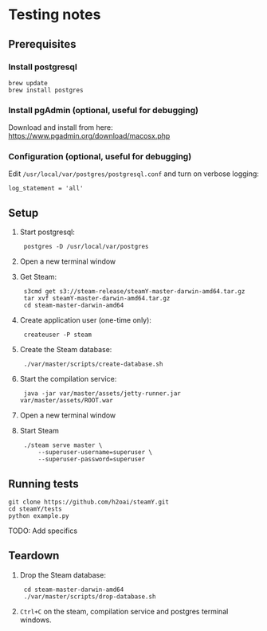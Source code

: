 # Testing notes

## Prerequisites

### Install postgresql

    brew update
    brew install postgres

### Install pgAdmin (optional, useful for debugging)

Download and install from here: https://www.pgadmin.org/download/macosx.php

### Configuration (optional, useful for debugging)

Edit `/usr/local/var/postgres/postgresql.conf` and turn on verbose logging:

    log_statement = 'all'

## Setup

1. Start postgresql:

        postgres -D /usr/local/var/postgres

1. Open a new terminal window

1. Get Steam:

        s3cmd get s3://steam-release/steamY-master-darwin-amd64.tar.gz
        tar xvf steamY-master-darwin-amd64.tar.gz
        cd steam-master-darwin-amd64

1. Create application user (one-time only):

        createuser -P steam

1. Create the Steam database:

        ./var/master/scripts/create-database.sh

1. Start the compilation service:

        java -jar var/master/assets/jetty-runner.jar var/master/assets/ROOT.war

1. Open a new terminal window

1. Start Steam

        ./steam serve master \
            --superuser-username=superuser \
            --superuser-password=superuser

## Running tests

    git clone https://github.com/h2oai/steamY.git
    cd steamY/tests
    python example.py

TODO: Add specifics


## Teardown

1. Drop the Steam database:

        cd steam-master-darwin-amd64
        ./var/master/scripts/drop-database.sh

2. `Ctrl+C` on the steam, compilation service and postgres terminal windows.


